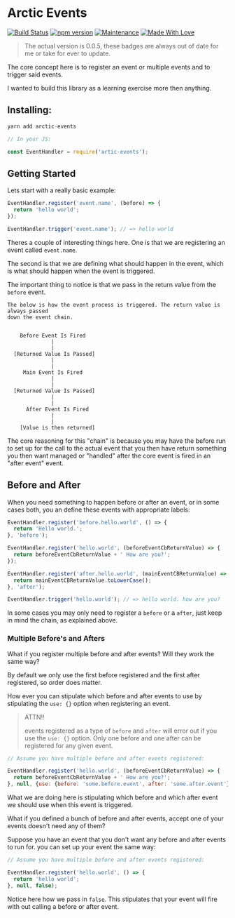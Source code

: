 # Arctic Events

[![Build Status](https://travis-ci.org/AdamKyle/arctic-events.svg?branch=master)](https://travis-ci.org/AdamKyle/arctic-events)
[![npm version](https://badge.fury.io/js/arctic-events.svg)](https://badge.fury.io/js/arctic-events)
[![Maintenance](https://img.shields.io/maintenance/yes/2018.svg)]()
[![Made With Love](https://img.shields.io/badge/Made%20With-Love-green.svg)]()

> The actual version is 0.0.5, these badges are always out of date for me or take for ever to update.

The core concept here is to register an event or multiple events and to trigger said events.

I wanted to build this library as a learning exercise more then anything.

## Installing:

```js
yarn add arctic-events

// In your JS:

const EventHandler = require('artic-events');
```

## Getting Started

Lets start with a really basic example:

```js
EventHandler.register('event.name', (before) => {
  return 'hello world';
});

EventHandler.trigger('event.name'); // => hello world
```

Theres a couple of interesting things here. One is that we are registering an event called `event.name`.

The second is that we are defining what should happen in the event, which is what should happen when the event is triggered.

The important thing to notice is that we pass in the return value from the `before` event.

```
The below is how the event process is triggered. The return value is always passed
down the event chain.


    Before Event Is Fired
              |
              |
  [Returned Value Is Passed]
              |
              |
     Main Event Is Fired
              |
              |
  [Returned Value Is Passed]
              |
              |
      After Event Is Fired
              |
              |
    [Value is then returned]
```

The core reasoning for this "chain" is because you may have the before run to set up for the call to the actual event that you then have return something you then want managed or "handled" after the core event is fired in an "after event" event.

## Before and After

When you need something to happen before or after an event, or in some cases both, you an define these events with appropriate labels:

```js
EventHandler.register('before.hello.world', () => {
  return 'Hello world.';
}, 'before');

EventHandler.register('hello.world', (beforeEventCbReturnValue) => {
  return beforeEventCbReturnValue + ' How are you?';
});

EventHandler.register('after.hello.world', (mainEventCBReturnValue) => {
  return mainEventCBReturnValue.toLowerCase();
}, 'after');

EventHandler.trigger('hello.world'); // => hello world. how are you?
```

In some cases you may only need to register a `before` or a `after`, just keep in mind the chain, as explained above.

### Multiple Before's and Afters

What if you register multiple before and after events? Will they work the same way?

By default we only use the first before registered and the first after registered, so order does matter.

How ever you can stipulate which before and after events to use by stipulating the `use: {}` option when registering an event.

> ATTN!!
>
> events registered as a type of `before` and `after` will error out if you use
> the `use: {}` option. Only one before and one after can be registered for any given event.

```js
// Assume you have multiple before and after events registered:

EventHandler.register('hello.world', (beforeEventCbReturnValue) => {
  return beforeEventCbReturnValue + ' How are you?';
}, null, {use: {before: 'some.before.event', after: 'some.after.event'}});

```

What we are doing here is stipulating which before and which after event we should use when this event is triggered.

What if you defined a bunch of before and after events, accept one of your events doesn't need any of them?

Suppose you have an event that you don't want any before and after events to run for. you can set up your event the same way:

```js
// Assume you have multiple before and after events registered:

EventHandler.register('hello.world', () => {
  return 'hello world';
}, null, false);

```

Notice here how we pass in `false`. This stipulates that your event will fire with out calling a before or after event.
